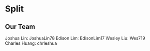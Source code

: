 # Split

## Our Team

Joshua Lin: JoshuaLin78
Edison Lim: EdisonLim17
Wesley Liu: Wes719
Charles Huang: chrleshua
